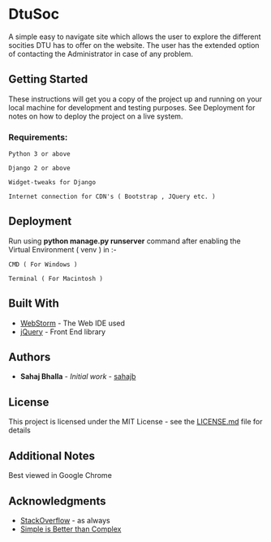 # DtuSoc

A simple easy to navigate site which allows the user to explore the different socities DTU has to offer on the website. The user has the extended option of contacting the Administrator in case of any problem.

## Getting Started

These instructions will get you a copy of the project up and running on your local machine for development and testing purposes. See Deployment for notes on how to deploy the project on a live system.

### Requirements:
```
Python 3 or above

Django 2 or above

Widget-tweaks for Django

Internet connection for CDN's ( Bootstrap , JQuery etc. )
```
## Deployment

Run using **python manage.py runserver** command after enabling the Virtual Environment ( venv ) in :-

```
CMD ( For Windows )

Terminal ( For Macintosh )
```

## Built With

* [WebStorm](https://www.jetbrains.com/webstorm/) - The Web IDE used
* [jQuery](https://jquery.com/) - Front End library

## Authors

* **Sahaj Bhalla** - *Initial work* - [sahajb](https://github.com/sahajb)

## License

This project is licensed under the MIT License - see the [LICENSE.md](https://github.com/sahajb/DtuSoc/blob/master/LICENSE) file for details

## Additional Notes

Best viewed in Google Chrome

## Acknowledgments

* [StackOverflow](https://stackoverflow.com/) - as always
* [Simple is Better than Complex](https://simpleisbetterthancomplex.com/)
